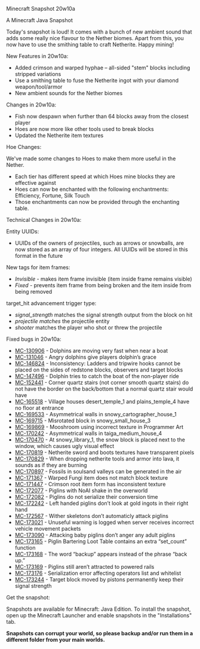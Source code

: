 
Minecraft Snapshot 20w10a

A Minecraft Java Snapshot

Today's snapshot is loud! It comes with a bunch of new ambient sound that adds some really nice flavour to the Nether biomes. Apart from this, you now have to use the smithing table to craft Netherite. Happy mining!

New Features in 20w10a:

   * Added crimson and warped hyphae – all-sided "stem" blocks including stripped variations
   * Use a smithing table to fuse the Netherite ingot with your diamond weapon/tool/armor
   * New ambient sounds for the Nether biomes

Changes in 20w10a:

   * Fish now despawn when further than 64 blocks away from the closest player
   * Hoes are now more like other tools used to break blocks
   * Updated the Netherite item textures

Hoe Changes:

We've made some changes to Hoes to make them more useful in the Nether.

   * Each tier has different speed at which Hoes mine blocks they are effective against
   * Hoes can now be enchanted with the following enchantments: Efficiency, Fortune, Silk Touch
   * Those enchantments can now be provided through the enchanting table.

Technical Changes in 20w10a:

Entity UUIDs:

   * UUIDs of the owners of projectiles, such as arrows or snowballs, are now stored as an array of four integers. All UUIDs will be stored in this format in the future

New tags for item frames:

   * _Invisible_ - makes item frame invisible (item inside frame remains visible)
   * _Fixed_ - prevents item frame from being broken and the item inside from being removed

target_hit advancement trigger type:

   * _signal_strength_ matches the signal strength output from the block on hit
   * _projectile matches_ the projectile entity
   * _shooter_ matches the player who shot or threw the projectile

Fixed bugs in 20w10a:

   * [MC-130906]() - Dolphins are moving very fast when near a boat
   * [MC-131046]() - Angry dolphins give players dolphin’s grace
   * [MC-146824]() - Inconsistency: Ladders and tripwire hooks cannot be placed on the sides of redstone blocks, observers and target blocks
   * [MC-147496]() - Dolphin tries to catch the boat of the non-player ride
   * [MC-152441]() - Corner quartz stairs (not corner smooth quartz stairs) do not have the border on the back/bottom that a normal quartz stair would have
   * [MC-165518]() - Village houses desert_temple_1 and plains_temple_4 have no floor at entrance
   * [MC-169533]() - Asymmetrical walls in snowy_cartographer_house_1
   * [MC-169715]() - Misrotated block in snowy_small_house_3
   * [MC-169869]() - Mooshroom using incorrect texture in Programmer Art
   * [MC-170242]() - Asymmetrical walls in taiga_medium_house_4
   * [MC-170470]() - At snowy_library_1, the snow block is placed next to the window, which causes ugly visual effect
   * [MC-170819]() - Netherite sword and boots textures have transparent pixels
   * [MC-170829]() - When dropping netherite tools and armor into lava, it sounds as if they are burning
   * [MC-170897]() - Fossils in soulsand valleys can be generated in the air
   * [MC-171367]() - Warped Fungi item does not match block texture
   * [MC-171447]() - Crimson root item form has inconsistent texture
   * [MC-172077]() - Piglins with NoAI shake in the overworld
   * [MC-172082]() - Piglins do not serialize their conversion time
   * [MC-172242]() - Left handed piglins don’t look at gold ingots in their right hand
   * [MC-172567]() - Wither skeletons don’t automaticly attack piglins
   * [MC-173021]() - Unuseful warning is logged when server receives incorrect vehicle movement packets
   * [MC-173090]() - Attacking baby piglins don’t anger any adult piglins
   * [MC-173165]() - Piglin Bartering Loot Table contains an extra “set_count” function
   * [MC-173168]() - The word “backup” appears instead of the phrase “back up.”
   * [MC-173169]() - Piglins still aren’t attracted to powered rails
   * [MC-173176]() - Serialization error affecting operators list and whitelist
   * [MC-173244]() - Target block moved by pistons permanently keep their signal strength

Get the snapshot:

Snapshots are available for Minecraft: Java Edition. To install the snapshot, open up the Minecraft Launcher and enable snapshots in the "Installations" tab.

**Snapshots can corrupt your world, so please backup and/or run them in a different folder from your main worlds.**